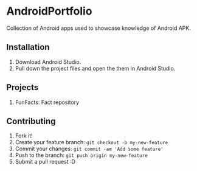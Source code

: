 # AndroidPortfolio

Collection of Android apps used to showcase knowledge of Android APK.

## Installation

1. Download Android Studio.
2. Pull down the project files and open the them in Android Studio.

## Projects

1. FunFacts:        Fact repository	

## Contributing

1. Fork it!
2. Create your feature branch: `git checkout -b my-new-feature`
3. Commit your changes: `git commit -am 'Add some feature'`
4. Push to the branch: `git push origin my-new-feature`
5. Submit a pull request :D
